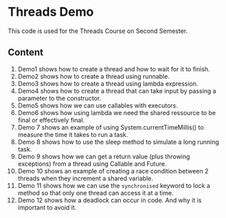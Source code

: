 # Threads Demo

This code is used for the Threads Course on Second Semester.
## Content
1. Demo1 shows how to create a thread and how to wait for it to finish.
2. Demo2 shows how to create a thread using runnable.
3. Demo3 shows how to create a thread using lambda expression.
4. Demo4 shows how to create a thread that can take input by passing a parameter to the constructor.
5. Demo5 shows how we can use callables with executors.
6. Demo6 shows how using lambda we need the shared ressource to be final or effectively final.
7. Demo 7 shows an example of using System.currentTimeMillis() to measure the time it takes to run a task.
8. Demo 8 shows how to use the sleep method to simulate a long running task.
9. Demo 9 shows how we can get a return value (plus throwing exceptions) from a thread using Callable and Future. 
10. Demo 10 shows an example of creating a race condition between 2 threads when they increment a shared variable.
11. Demo 11 shows how we can use the `synchronised` keyword to lock a method so that only one thread can access it at a time.
12. Demo 12 shows how a deadlock can occur in code. And why it is important to avoid it.

